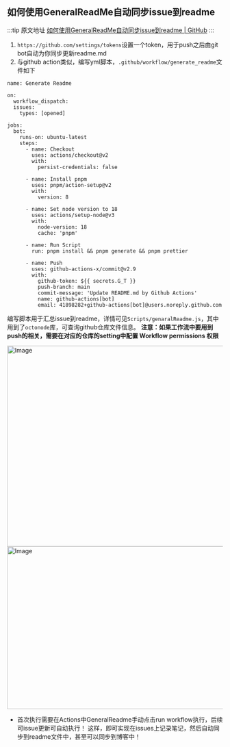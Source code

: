 ## 如何使用GeneralReadMe自动同步issue到readme

  :::tip 原文地址
  [如何使用GeneralReadMe自动同步issue到readme | GitHub](https://github.com/jynba/jynba.github.io/issues/8)
  :::
  1. `https://github.com/settings/tokens`设置一个token，用于push之后由git bot自动为你同步更新readme.md
2. 与github action类似，编写yml脚本，`.github/workflow/generate_readme`文件如下
```
name: Generate Readme

on:
  workflow_dispatch:
  issues:
    types: [opened]

jobs:
  bot:
    runs-on: ubuntu-latest
    steps:
      - name: Checkout
        uses: actions/checkout@v2
        with:
          persist-credentials: false

      - name: Install pnpm
        uses: pnpm/action-setup@v2
        with:
          version: 8

      - name: Set node version to 18
        uses: actions/setup-node@v3
        with:
          node-version: 18
          cache: 'pnpm'

      - name: Run Script
        run: pnpm install && pnpm generate && pnpm prettier

      - name: Push
        uses: github-actions-x/commit@v2.9
        with:
          github-token: ${{ secrets.G_T }}
          push-branch: main
          commit-message: 'Update README.md by Github Actions'
          name: github-actions[bot]
          email: 41898282+github-actions[bot]@users.noreply.github.com
```
编写脚本用于汇总issue到readme，详情可见`Scripts/genaralReadme.js`，其中用到了`octonode`库，可查询github仓库文件信息。
**注意：如果工作流中要用到push的相关，需要在对应的仓库的setting中配置 Workflow permissions 权限**

<img width="1130" height="469" alt="Image" src="https://github.com/user-attachments/assets/a2506d87-fb98-4018-853c-1ad37c9dd5ea" />

<img width="936" height="380" alt="Image" src="https://github.com/user-attachments/assets/56d149c7-495c-4f18-8ede-93df2d79e725" />

* 首次执行需要在Actions中GeneralReadme手动点击run workflow执行，后续可issue更新可自动执行！
这样，即可实现在issues上记录笔记，然后自动同步到readme文件中，甚至可以同步到博客中！